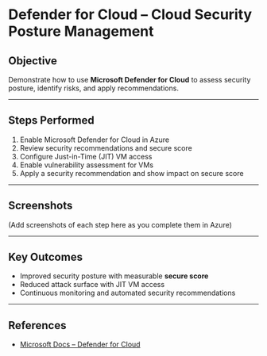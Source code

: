 # Defender for Cloud – Cloud Security Posture Management  

## Objective  
Demonstrate how to use **Microsoft Defender for Cloud** to assess security posture, identify risks, and apply recommendations.  

---

## Steps Performed  
1. Enable Microsoft Defender for Cloud in Azure  
2. Review security recommendations and secure score  
3. Configure Just-in-Time (JIT) VM access  
4. Enable vulnerability assessment for VMs  
5. Apply a security recommendation and show impact on secure score  

---

## Screenshots  
(Add screenshots of each step here as you complete them in Azure)  

---

## Key Outcomes  
- Improved security posture with measurable **secure score**  
- Reduced attack surface with JIT VM access  
- Continuous monitoring and automated security recommendations  

---

## References  
- [Microsoft Docs – Defender for Cloud](https://learn.microsoft.com/en-us/azure/defender-for-cloud/)  
